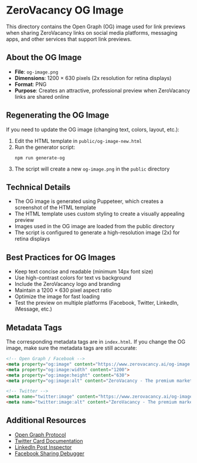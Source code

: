 # ZeroVacancy OG Image

This directory contains the Open Graph (OG) image used for link previews when sharing ZeroVacancy links on social media platforms, messaging apps, and other services that support link previews.

## About the OG Image

- **File**: `og-image.png`
- **Dimensions**: 1200 × 630 pixels (2x resolution for retina displays)
- **Format**: PNG
- **Purpose**: Creates an attractive, professional preview when ZeroVacancy links are shared online

## Regenerating the OG Image

If you need to update the OG image (changing text, colors, layout, etc.):

1. Edit the HTML template in `public/og-image-new.html`
2. Run the generator script:
   ```
   npm run generate-og
   ```
3. The script will create a new `og-image.png` in the `public` directory

## Technical Details

- The OG image is generated using Puppeteer, which creates a screenshot of the HTML template
- The HTML template uses custom styling to create a visually appealing preview
- Images used in the OG image are loaded from the public directory
- The script is configured to generate a high-resolution image (2x) for retina displays

## Best Practices for OG Images

- Keep text concise and readable (minimum 14px font size)
- Use high-contrast colors for text vs background
- Include the ZeroVacancy logo and branding
- Maintain a 1200 × 630 pixel aspect ratio
- Optimize the image for fast loading
- Test the preview on multiple platforms (Facebook, Twitter, LinkedIn, iMessage, etc.)

## Metadata Tags

The corresponding metadata tags are in `index.html`. If you change the OG image, make sure the metadata tags are still accurate:

```html
<!-- Open Graph / Facebook -->
<meta property="og:image" content="https://www.zerovacancy.ai/og-image.png">
<meta property="og:image:width" content="1200">
<meta property="og:image:height" content="630">
<meta property="og:image:alt" content="ZeroVacancy - The premium marketplace for real estate content creators">

<!-- Twitter -->
<meta name="twitter:image" content="https://www.zerovacancy.ai/og-image.png">
<meta name="twitter:image:alt" content="ZeroVacancy - The premium marketplace for real estate content creators">
```

## Additional Resources

- [Open Graph Protocol](https://ogp.me/)
- [Twitter Card Documentation](https://developer.twitter.com/en/docs/twitter-for-websites/cards/overview/abouts-cards)
- [LinkedIn Post Inspector](https://www.linkedin.com/post-inspector/)
- [Facebook Sharing Debugger](https://developers.facebook.com/tools/debug/)